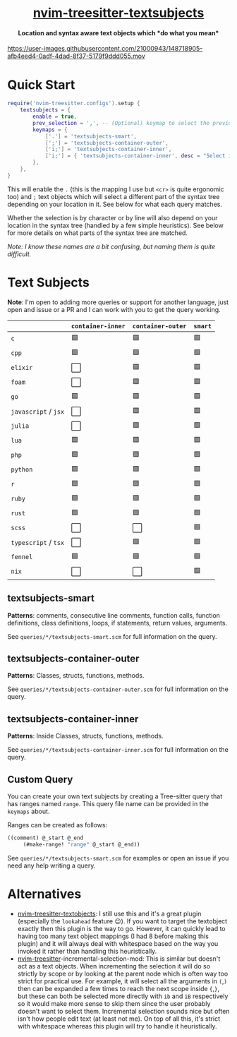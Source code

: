 <h1 align="center">
  <a href="https://github.com/RRethy/nvim-treesitter-textsubjects">nvim-treesitter-textsubjects</a>
</h1>

<h4 align="center">Location and syntax aware text objects which *do what you mean*</h4>

https://user-images.githubusercontent.com/21000943/148718905-afb4eed4-0adf-4dad-8f37-5179f9ddd055.mov

# Quick Start

```lua
require('nvim-treesitter.configs').setup {
    textsubjects = {
        enable = true,
        prev_selection = ',', -- (Optional) keymap to select the previous selection
        keymaps = {
            ['.'] = 'textsubjects-smart',
            [';'] = 'textsubjects-container-outer',
            ['i;'] = 'textsubjects-container-inner',
            ['i;'] = { 'textsubjects-container-inner', desc = "Select inside containers (classes, functions, etc.)" },
        },
    },
}
```

This will enable the `.` (this is the mapping I use but `<cr>` is quite ergonomic too) and `;` text objects which will select a different part of the syntax tree depending on your location in it. See below for what each query matches.

Whether the selection is by character or by line will also depend on your location in the syntax tree (handled by a few simple heuristics). See below for more details on what parts of the syntax tree are matched.

*Note: I know these names are a bit confusing, but naming them is quite difficult.*

# Text Subjects

**Note**: I'm open to adding more queries or support for another language, just open and issue or a PR and I can work with you to get the query working.

|                      | `container-inner`    | `container-outer`    | `smart`        |
| -------------------- | -------------------- | -------------------- | -------------- |
| `c`                  | :green_square:       | :green_square:       | :green_square: |
| `cpp`                | :green_square:       | :green_square:       | :green_square: |
| `elixir`             | :white_large_square: | :green_square:       | :green_square: |
| `foam`               | :white_large_square: | :green_square:       | :green_square: |
| `go`                 | :green_square:       | :green_square:       | :green_square: |
| `javascript` / `jsx` | :white_large_square: | :green_square:       | :green_square: |
| `julia`              | :white_large_square: | :green_square:       | :green_square: |
| `lua`                | :green_square:       | :green_square:       | :green_square: |
| `php`                | :green_square:       | :green_square:       | :green_square: |
| `python`             | :green_square:       | :green_square:       | :green_square: |
| `r`                  | :green_square:       | :green_square:       | :green_square: |
| `ruby`               | :green_square:       | :green_square:       | :green_square: |
| `rust`               | :green_square:       | :green_square:       | :green_square: |
| `scss`               | :white_large_square: | :white_large_square: | :green_square: |
| `typescript` / `tsx` | :white_large_square: | :green_square:       | :green_square: |
| `fennel`             | :green_square:       | :green_square:       | :green_square: |
| `nix`                | :white_large_square: | :white_large_square: | :green_square: |

## textsubjects-smart

**Patterns**: comments, consecutive line comments, function calls, function definitions, class definitions, loops, if statements, return values, arguments.

See `queries/*/textsubjects-smart.scm` for full information on the query.

## textsubjects-container-outer

**Patterns**: Classes, structs, functions, methods.

See `queries/*/textsubjects-container-outer.scm` for full information on the query.

## textsubjects-container-inner

**Patterns**: Inside Classes, structs, functions, methods.

See `queries/*/textsubjects-container-inner.scm` for full information on the query.

## Custom Query

You can create your own text subjects by creating a Tree-sitter query that has ranges named `range`. This query file name can be provided in the `keymaps` about.

Ranges can be created as follows:

```scheme
((comment) @_start @_end
     (#make-range! "range" @_start @_end))
```

See `queries/*/textsubjects-smart.scm` for examples or open an issue if you need any help writing a query.

# Alternatives

- [nvim-treesitter-textobjects](https://github.com/nvim-treesitter/nvim-treesitter-textobjects): I still use this and it's a great plugin (especially the `lookahead` feature 😉). If you want to target the textobject exactly then this plugin is the way to go. However, it can quickly lead to having too many text object mappings (I had 8 before making this plugin) and it will always deal with whitespace based on the way you invoked it rather than handling this heuristically.
- [nvim-treesitter](https://github.com/nvim-treesitter/nvim-treesitter)-incremental-selection-mod: This is similar but doesn't act as a text objects. When incrementing the selection it will do so strictly by scope or by looking at the parent node which is often way too strict for practical use. For example, it will select all the arguments in `(`,`)` then can be expanded a few times to reach the next scope inside `{`,`}`, but these can both be selected more directly with `ib` and `iB` respectively so it would make more sense to skip them since the user probably doesn't want to select them. Incremental selection sounds nice but often isn't how people edit text (at least not me). On top of all this, it's strict with whitespace whereas this plugin will try to handle it heuristically.
